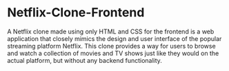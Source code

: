# Netflix-Clone-Frontend

A Netflix clone made using only HTML and CSS for the frontend is a web application that closely mimics the design and user interface of the popular streaming platform Netflix. This clone provides a way for users to browse and watch a collection of movies and TV shows just like they would on the actual platform, but without any backend functionality.
